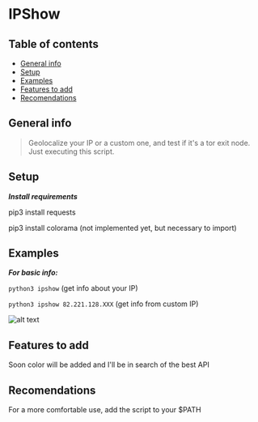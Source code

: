 # IPShow

## Table of contents
* [General info](#general-info)
* [Setup](#setup)
* [Examples](#Examples)
* [Features to add](#Features-to-add)
* [Recomendations](#Recomendations)



## General info
>Geolocalize your IP or a custom one, and test if it's a tor exit node. Just executing this script.


## Setup

***Install requirements***

pip3 install requests

pip3 install colorama (not implemented yet, but necessary to import)


## Examples

***For basic info:***

`python3 ipshow` (get info about your IP)

`python3 ipshow 82.221.128.XXX` (get info from custom IP)

![alt text](https://i.imgur.com/BjyVWd9.png)

## Features to add

Soon color will be added and I'll be in search of the best API

## Recomendations

For a more comfortable use, add the script to your $PATH
